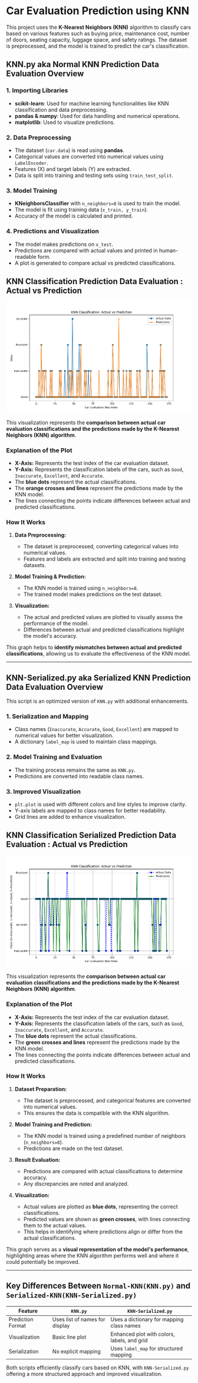 # Car Evaluation Prediction using KNN

This project uses the **K-Nearest Neighbors (KNN)** algorithm to classify cars based on various features such as buying price, maintenance cost, number of doors, seating capacity, luggage space, and safety ratings. The dataset is preprocessed, and the model is trained to predict the car's classification.

## KNN.py aka Normal KNN Prediction Data Evaluation Overview

### **1. Importing Libraries**
- **scikit-learn**: Used for machine learning functionalities like KNN classification and data preprocessing.
- **pandas & numpy**: Used for data handling and numerical operations.
- **matplotlib**: Used to visualize predictions.

### **2. Data Preprocessing**
- The dataset (`car.data`) is read using **pandas**.
- Categorical values are converted into numerical values using `LabelEncoder`.
- Features (X) and target labels (Y) are extracted.
- Data is split into training and testing sets using `train_test_split`.

### **3. Model Training**
- **KNeighborsClassifier** with `n_neighbors=8` is used to train the model.
- The model is fit using training data (`x_train, y_train`).
- Accuracy of the model is calculated and printed.

### **4. Predictions and Visualization**
- The model makes predictions on `x_test`.
- Predictions are compared with actual values and printed in human-readable form.
- A plot is generated to compare actual vs predicted classifications.

## KNN Classification Prediction Data Evaluation : Actual vs Prediction

![KNN Classification: Actual vs Prediction](https://github.com/Ahnuf-Karim-Chowdhury/Car-Evaluation-Prediction-using-KNN/blob/main/Approach%20-%2001%20-%20Training%20it%20Newly%20Evrey%20Iteration/Result%20Prediction/Prediction%20Data%20Evaluation.png?raw=true)

This visualization represents the **comparison between actual car evaluation classifications and the predictions made by the K-Nearest Neighbors (KNN) algorithm**.

### **Explanation of the Plot**
- **X-Axis:** Represents the test index of the car evaluation dataset.
- **Y-Axis:** Represents the classification labels of the cars, such as `Good`, `Inaccurate`, `Excellent`, and `Accurate`.
- The **blue dots** represent the actual classifications.
- The **orange crosses and lines** represent the predictions made by the KNN model.
- The lines connecting the points indicate differences between actual and predicted classifications.

### **How It Works**
1. **Data Preprocessing:**  
   - The dataset is preprocessed, converting categorical values into numerical values.
   - Features and labels are extracted and split into training and testing datasets.

2. **Model Training & Prediction:**  
   - The KNN model is trained using `n_neighbors=8`.
   - The trained model makes predictions on the test dataset.

3. **Visualization:**  
   - The actual and predicted values are plotted to visually assess the performance of the model.
   - Differences between actual and predicted classifications highlight the model's accuracy.

This graph helps to **identify mismatches between actual and predicted classifications**, allowing us to evaluate the effectiveness of the KNN model.


---

## KNN-Serialized.py aka Serialized KNN Prediction Data Evaluation Overview

This script is an optimized version of `KNN.py` with additional enhancements.

### **1. Serialization and Mapping**
- Class names (`Inaccurate`, `Accurate`, `Good`, `Excellent`) are mapped to numerical values for better visualization.
- A dictionary `label_map` is used to maintain class mappings.

### **2. Model Training and Evaluation**
- The training process remains the same as `KNN.py`.
- Predictions are converted into readable class names.

### **3. Improved Visualization**
- `plt.plot` is used with different colors and line styles to improve clarity.
- Y-axis labels are mapped to class names for better readability.
- Grid lines are added to enhance visualization.

## KNN Classification Serialized Prediction Data Evaluation : Actual vs Prediction

![KNN Classification: Actual vs Prediction](https://github.com/Ahnuf-Karim-Chowdhury/Car-Evaluation-Prediction-using-KNN/blob/main/Approach%20-%2001%20-%20Training%20it%20Newly%20Evrey%20Iteration/Result%20Prediction/Serialized%20Prediction%20Data%20Evaluation.png?raw=true)

This visualization represents the **comparison between actual car evaluation classifications and the predictions made by the K-Nearest Neighbors (KNN) algorithm**.

### **Explanation of the Plot**
- **X-Axis:** Represents the test index of the car evaluation dataset.
- **Y-Axis:** Represents the classification labels of the cars, such as `Good`, `Inaccurate`, `Excellent`, and `Accurate`.
- The **blue dots** represent the actual classifications.
- The **green crosses and lines** represent the predictions made by the KNN model.
- The lines connecting the points indicate differences between actual and predicted classifications.

### **How It Works**
1. **Dataset Preparation:**  
   - The dataset is preprocessed, and categorical features are converted into numerical values.  
   - This ensures the data is compatible with the KNN algorithm.

2. **Model Training and Prediction:**  
   - The KNN model is trained using a predefined number of neighbors (`n_neighbors=8`).  
   - Predictions are made on the test dataset.

3. **Result Evaluation:**  
   - Predictions are compared with actual classifications to determine accuracy.  
   - Any discrepancies are noted and analyzed.

4. **Visualization:**  
   - Actual values are plotted as **blue dots**, representing the correct classifications.  
   - Predicted values are shown as **green crosses**, with lines connecting them to the actual values.  
   - This helps in identifying where predictions align or differ from the actual classifications.

This graph serves as a **visual representation of the model's performance**, highlighting areas where the KNN algorithm performs well and where it could potentially be improved.


---

## Key Differences Between `Normal-KNN(KNN.py)` and `Serialized-KNN(KNN-Serialized.py)`
| Feature | `KNN.py` | `KNN-Serialized.py` |
|---------|---------|---------------------|
| Prediction Format | Uses list of names for display | Uses a dictionary for mapping class names |
| Visualization | Basic line plot | Enhanced plot with colors, labels, and grid |
| Serialization | No explicit mapping | Uses `label_map` for structured mapping |

Both scripts efficiently classify cars based on KNN, with `KNN-Serialized.py` offering a more structured approach and improved visualization.
